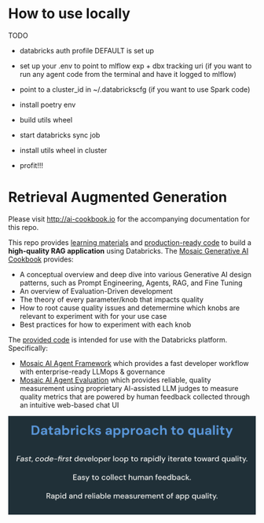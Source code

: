 


# How to use locally

TODO

- databricks auth profile DEFAULT is set up
- set up your .env to point to mlflow exp + dbx tracking uri (if you want to run any agent code from the terminal and have it logged to mlflow)
- point to a cluster_id in ~/.databrickscfg (if you want to use Spark code)

- install poetry env
- build utils wheel
- start databricks sync job
- install utils wheel in cluster
- profit!!!

# Retrieval Augmented Generation

Please visit http://ai-cookbook.io for the accompanying documentation for this repo.

This repo provides [learning materials](https://ai-cookbook.io/) and [production-ready code](https://github.com/databricks/genai-cookbook/tree/v0.2.0/agent_app_sample_code) to build a **high-quality RAG application** using Databricks. The [Mosaic Generative AI Cookbook](https://ai-cookbook.io/) provides:
  - A conceptual overview and deep dive into various Generative AI design patterns, such as Prompt Engineering, Agents, RAG, and Fine Tuning
  - An overview of Evaluation-Driven development
  - The theory of every parameter/knob that impacts quality
  - How to root cause quality issues and detemermine which knobs are relevant to experiment with for your use case
  - Best practices for how to experiment with each knob

The [provided code](https://github.com/databricks/genai-cookbook/tree/v0.2.0/agent_app_sample_code) is intended for use with the Databricks platform.  Specifically:
- [Mosaic AI Agent Framework](https://docs.databricks.com/en/generative-ai/retrieval-augmented-generation.html) which provides a fast developer workflow with enterprise-ready LLMops & governance
- [Mosaic AI Agent Evaluation](https://docs.databricks.com/en/generative-ai/agent-evaluation/index.html) which provides reliable, quality measurement using proprietary AI-assisted LLM judges to measure quality metrics that are powered by human feedback collected through an intuitive web-based chat UI

![Alt text](rag_app_sample_code/dbxquality.png)